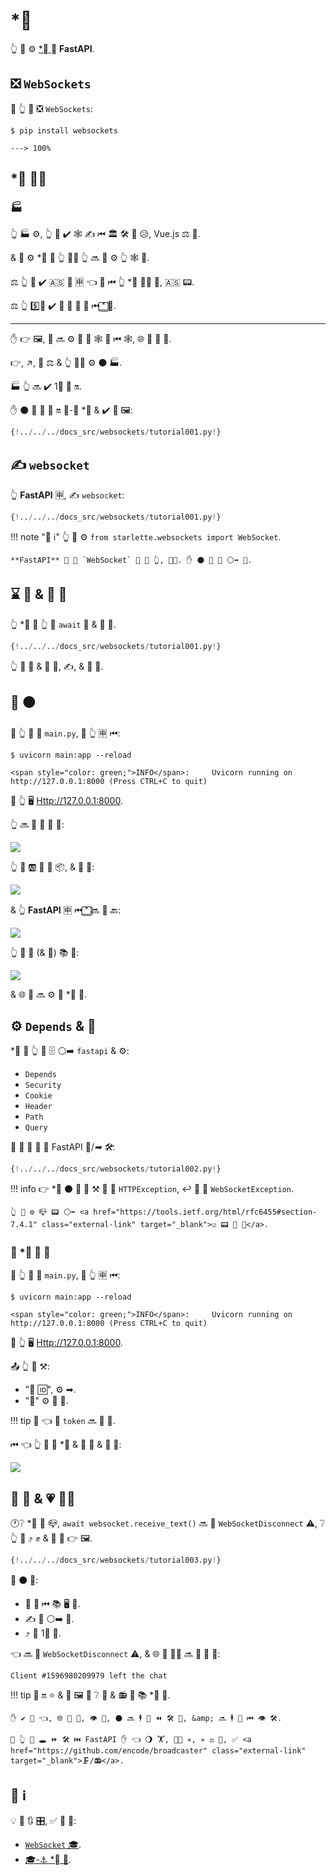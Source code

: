 #  *⃣ 

👆 💪 ⚙️ <a href="https://developer.mozilla.org/en-US/docs/Web/API/WebSockets_API" class="external-link" target="_blank"> *⃣ </a> ⏮ **FastAPI**.

## ❎ `WebSockets`

🥇 👆 💪 ❎ `WebSockets`:

<div class="termy">

```console
$ pip install websockets

---> 100%
```

</div>

##  *⃣ 👩‍💻

### 🏭

👆 🏭 ⚙️, 👆 🎲 ✔️ 🕸 ✍ ⏮ 🏛 🛠 💖 😥, Vue.js ⚖️ 📐.

&amp; 🔗 ⚙️ *⃣ ⏮ 👆 👩‍💻 👆 🔜 🎲 ⚙️ 👆 🕸 🚙.

⚖️ 👆 💪 ✔️ 🇦🇸 📱 🈸 👈 🔗 ⏮ 👆 *⃣ 👩‍💻 🔗, 🇦🇸 📟.

⚖️ 👆 5️⃣📆 ✔️ 🙆 🎏 🌌 🔗 ⏮ *⃣ 🔗.

---

✋️ 👉 🖼, 👥 🔜 ⚙️ 📶 🙅 🕸 📄 ⏮ 🕸, 🌐 🔘 📏 🎻.

👉, ↗️, 🚫 ⚖ &amp; 👆 🚫🔜 ⚙️ ⚫️ 🏭.

🏭 👆 🔜 ✔️ 1⃣ 🎛 🔛.

✋️ ⚫️ 🙅 🌌 🎯 🔛 💽-🚄 *⃣ &amp; ✔️ 👷 🖼:

```Python hl_lines="2  6-38  41-43"
{!../../../docs_src/websockets/tutorial001.py!}
```

## ✍ `websocket`

👆 **FastAPI** 🈸, ✍ `websocket`:

```Python hl_lines="1  46-47"
{!../../../docs_src/websockets/tutorial001.py!}
```

!!! note "📡 ℹ"
    👆 💪 ⚙️ `from starlette.websockets import WebSocket`.

    **FastAPI** 🚚 🎏 `WebSocket` 🔗 🏪 👆, 👩‍💻. ✋️ ⚫️ 👟 🔗 ⚪️➡️ 💃.

## ⌛ 📧 &amp; 📨 📧

👆 *⃣ 🛣 👆 💪 `await` 📧 &amp; 📨 📧.

```Python hl_lines="48-52"
{!../../../docs_src/websockets/tutorial001.py!}
```

👆 💪 📨 &amp; 📨 💱, ✍, &amp; 🎻 💽.

## 🔄 ⚫️

🚥 👆 📁 📛 `main.py`, 🏃 👆 🈸 ⏮:

<div class="termy">

```console
$ uvicorn main:app --reload

<span style="color: green;">INFO</span>:     Uvicorn running on http://127.0.0.1:8000 (Press CTRL+C to quit)
```

</div>

📂 👆 🖥 <a href="http://127.0.0.1:8000" class="external-link" target="_blank">Http://127.0.0.1:8000</a>.

👆 🔜 👀 🙅 📃 💖:

<img src="/img/tutorial/websockets/image01.png">

👆 💪 🆎 📧 🔢 📦, &amp; 📨 👫:

<img src="/img/tutorial/websockets/image02.png">

&amp; 👆 **FastAPI** 🈸 ⏮ *⃣ 🔜 📨 🔙:

<img src="/img/tutorial/websockets/image03.png">

👆 💪 📨 (&amp; 📨) 📚 📧:

<img src="/img/tutorial/websockets/image04.png">

&amp; 🌐 👫 🔜 ⚙️ 🎏 *⃣ 🔗.

## ⚙️ `Depends` &amp; 🎏

*⃣ 🔗 👆 💪 🗄 ⚪️➡️ `fastapi` &amp; ⚙️:

* `Depends`
* `Security`
* `Cookie`
* `Header`
* `Path`
* `Query`

👫 👷 🎏 🌌 🎏 FastAPI 🔗/*➡ 🛠*:

```Python hl_lines="66-77  76-91"
{!../../../docs_src/websockets/tutorial002.py!}
```

!!! info
    👉 *⃣ ⚫️ 🚫 🤙 ⚒ 🔑 🤚 `HTTPException`, ↩️ 👥 🤚 `WebSocketException`.

    👆 💪 ⚙️ 📪 📟 ⚪️➡️ <a href="https://tools.ietf.org/html/rfc6455#section-7.4.1" class="external-link" target="_blank">☑ 📟 🔬 🔧</a>.

### 🔄 *⃣ ⏮ 🔗

🚥 👆 📁 📛 `main.py`, 🏃 👆 🈸 ⏮:

<div class="termy">

```console
$ uvicorn main:app --reload

<span style="color: green;">INFO</span>:     Uvicorn running on http://127.0.0.1:8000 (Press CTRL+C to quit)
```

</div>

📂 👆 🖥 <a href="http://127.0.0.1:8000" class="external-link" target="_blank">Http://127.0.0.1:8000</a>.

📤 👆 💪 ⚒:

*  "🏬 🆔", ⚙️ ➡.
*  "🤝" ⚙️ 🔢 🔢.

!!! tip
    👀 👈 🔢 `token` 🔜 🍵 🔗.

⏮ 👈 👆 💪 🔗 *⃣ &amp; ⤴ 📨 &amp; 📨 📧:

<img src="/img/tutorial/websockets/image05.png">

## 🚚 🔀 &amp; 💗 👩‍💻

🕐❔ *⃣ 🔗 📪, `await websocket.receive_text()` 🔜 🤚 `WebSocketDisconnect` ⚠, ❔ 👆 💪 ⤴ ✊ &amp; 🍵 💖 👉 🖼.

```Python hl_lines="81-83"
{!../../../docs_src/websockets/tutorial003.py!}
```

🔄 ⚫️ 👅:

* 📂 📱 ⏮ 📚 🖥 📑.
* ✍ 📧 ⚪️➡️ 👫.
* ⤴ 🔐 1⃣ 📑.

👈 🔜 🤚 `WebSocketDisconnect` ⚠, &amp; 🌐 🎏 👩‍💻 🔜 📨 📧 💖:

```
Client #1596980209979 left the chat
```

!!! tip
    📱 🔛 ⭐ &amp; 🙅 🖼 🎦 ❔ 🍵 &amp; 📻 📧 📚 *⃣ 🔗.

    ✋️ ✔️ 🤯 👈, 🌐 🍵 💾, 👁 📇, ⚫️ 🔜 🕴 👷 ⏪ 🛠 🏃, &amp; 🔜 🕴 👷 ⏮ 👁 🛠.

    🚥 👆 💪 🕳 ⏩ 🛠 ⏮ FastAPI ✋️ 👈 🌖 🏋️, 🐕‍🦺 ✳, ✳ ⚖️ 🎏, ✅ <a href="https://github.com/encode/broadcaster" class="external-link" target="_blank">🗜/📻</a>.

## 🌅 ℹ

💡 🌅 🔃 🎛, ✅ 💃 🧾:

* <a href="https://www.starlette.io/websockets/" class="external-link" target="_blank"> `WebSocket` 🎓</a>.
* <a href="https://www.starlette.io/endpoints/#websocketendpoint" class="external-link" target="_blank">🎓-⚓️ *⃣ 🚚</a>.
